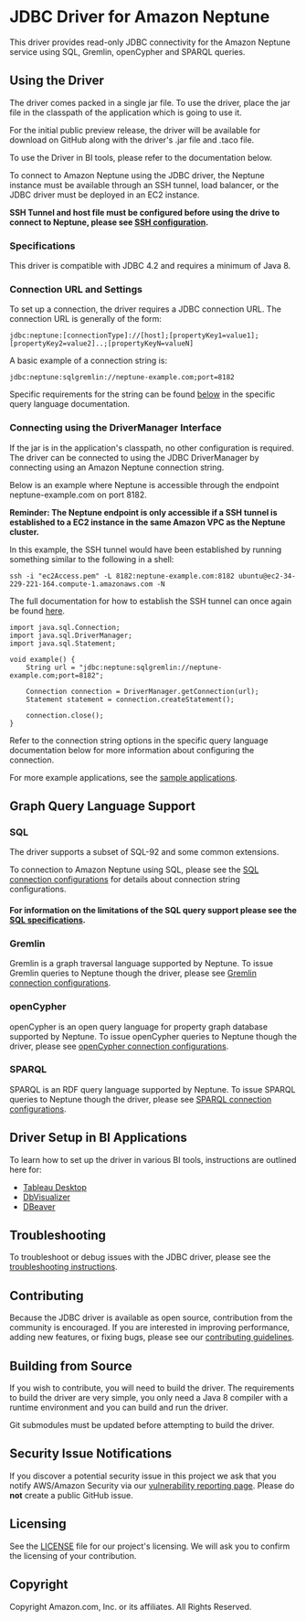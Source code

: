 # JDBC Driver for Amazon Neptune

This driver provides read-only JDBC connectivity for the Amazon Neptune service using SQL, Gremlin, openCypher and SPARQL queries.

## Using the Driver

The driver comes packed in a single jar file. To use the driver, place the jar file in the classpath of the application which is going to use it.

[//]: # "TODO AN-694 - Uncomment this: Alternatively, if using the driver with a Maven/Gradle application, the jar can be used to install the driver via their respective commands."

For the initial public preview release, the driver will be available for download on GitHub along with the driver's .jar file and .taco file.

To use the Driver in BI tools, please refer to the documentation below. 

To connect to Amazon Neptune using the JDBC driver, the Neptune instance must be available through an SSH tunnel, load balancer, or the JDBC driver must be deployed in an EC2 instance.

**SSH Tunnel and host file must be configured before using the drive to connect to Neptune, please see [SSH configuration](markdown/setup/configuration.md).**

### Specifications

This driver is compatible with JDBC 4.2 and requires a minimum of Java 8.

### Connection URL and Settings

To set up a connection, the driver requires a JDBC connection URL. The connection URL is generally of the form:

```
jdbc:neptune:[connectionType]://[host];[propertyKey1=value1];[propertyKey2=value2]..;[propertyKeyN=valueN]
```

A basic example of a connection string is:

```jdbc:neptune:sqlgremlin://neptune-example.com;port=8182```

Specific requirements for the string can be found [below](#graph-query-language-support) in the specific query language documentation.

### Connecting using the DriverManager Interface

If the jar is in the application's classpath, no other configuration is required. The driver can be connected to using the JDBC DriverManager by connecting using an Amazon Neptune connection string.

Below is an example where Neptune is accessible through the endpoint neptune-example.com on port 8182.

**Reminder: The Neptune endpoint is only accessible if a SSH tunnel is established to a EC2 instance in the same Amazon VPC as the Neptune cluster.**

In this example, the SSH tunnel would have been established by running something similar to the following in a shell:

```ssh -i "ec2Access.pem" -L 8182:neptune-example.com:8182 ubuntu@ec2-34-229-221-164.compute-1.amazonaws.com -N ```

The full documentation for how to establish the SSH tunnel can once again be found [here](markdown/setup/configuration.md).

```
import java.sql.Connection;
import java.sql.DriverManager;
import java.sql.Statement;

void example() {
    String url = "jdbc:neptune:sqlgremlin://neptune-example.com;port=8182";

    Connection connection = DriverManager.getConnection(url);
    Statement statement = connection.createStatement();
    
    connection.close();
}
```

Refer to the connection string options in the specific query language documentation below for more information about configuring the connection.

For more example applications, see the [sample applications](./src/test/java/sample/applications).

## Graph Query Language Support

### SQL
The driver supports a subset of SQL-92 and some common extensions. 

To connection to Amazon Neptune using SQL, please see the [SQL connection configurations](markdown/sql.md) for details about connection string configurations. 

#### For information on the limitations of the SQL query support please see the [SQL specifications](sql-gremlin/README.asciidoc).

### Gremlin

Gremlin is a graph traversal language supported by Neptune. To issue Gremlin queries to Neptune though the driver, please see
[Gremlin connection configurations](markdown/gremlin.md).

### openCypher

openCypher is an open query language for property graph database supported by Neptune. To issue openCypher queries to Neptune though the driver, please see
[openCypher connection configurations](markdown/opencypher.md).

### SPARQL

SPARQL is an RDF query language supported by Neptune. To issue SPARQL queries to Neptune though the driver, please see
[SPARQL connection configurations](markdown/sparql.md).

## Driver Setup in BI Applications

To learn how to set up the driver in various BI tools, instructions are outlined here for:
* [Tableau Desktop](markdown/bi-tools/tableau.md)
* [DbVisualizer](markdown/bi-tools/DbVisualizer.md)
* [DBeaver](markdown/bi-tools/DBeaver.md)

## Troubleshooting

To troubleshoot or debug issues with the JDBC driver, please see the [troubleshooting instructions](markdown/troubleshooting.md).

## Contributing

Because the JDBC driver is available as open source, contribution from the community is encouraged. If you are interested in improving performance, adding new features, or fixing bugs, please see our [contributing guidelines](./CONTRIBUTING.md).

## Building from Source

If you wish to contribute, you will need to build the driver. The requirements to build the driver are very simple, you only need a Java 8 compiler with a runtime environment and you can build and run the driver.

Git submodules must be updated before attempting to build the driver.

## Security Issue Notifications

If you discover a potential security issue in this project we ask that you notify AWS/Amazon Security via our [vulnerability reporting page](http://aws.amazon.com/security/vulnerability-reporting/). Please do **not** create a public GitHub issue.

## Licensing

See the [LICENSE](./LICENSE) file for our project's licensing. We will ask you to confirm the licensing of your contribution.

## Copyright

Copyright Amazon.com, Inc. or its affiliates. All Rights Reserved.
